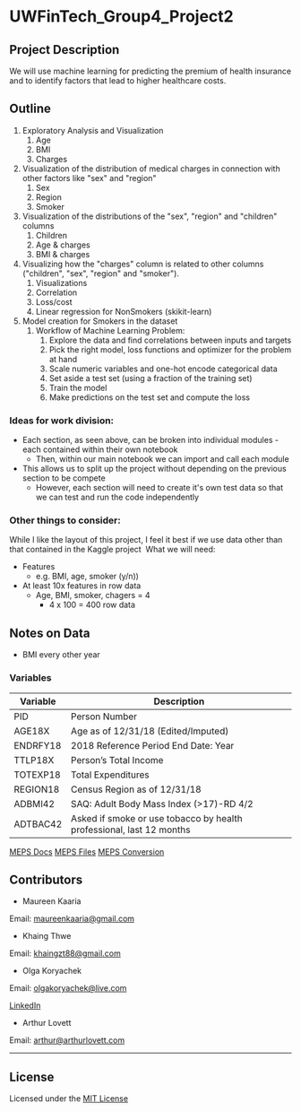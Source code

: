 # UWFinTech_Group4_Project2

## Project Description

We will use machine learning for predicting the premium of health insurance and to identify factors that lead to higher healthcare costs.


## Outline

1. Exploratory Analysis and Visualization
	1. Age
	2. BMI
	3. Charges
2. Visualization of the distribution of medical charges in connection with other factors like "sex" and "region"
	1. Sex
	2. Region
	3. Smoker
3. Visualization of the distributions of the "sex", "region" and "children" columns
	1. Children
	2. Age & charges
	3. BMI & charges
4. Visualizing how the "charges" column is related to other columns ("children", "sex", "region" and "smoker").
	1. Visualizations
	2. Correlation
	3. Loss/cost
	4. Linear regression for NonSmokers (skikit-learn)
5. Model creation for Smokers in the dataset
	1. Workflow of Machine Learning Problem:
		1.  Explore the data and find correlations between inputs and targets
		2.  Pick the right model, loss functions and optimizer for the problem at hand
		3.  Scale numeric variables and one-hot encode categorical data
		4.  Set aside a test set (using a fraction of the training set)
		5.  Train the model
		6.  Make predictions on the test set and compute the loss
​
### Ideas for work division:
* Each section, as seen above, can be broken into individual modules - each contained within their own notebook
	* Then, within our main notebook we can import and call each module
​
* This allows us to split up the project without depending on the previous section to be compete
	* However, each section will need to create it's own test data so that we can test and run the code independently
​
### Other things to consider: 
While I like the layout of this project, I feel it best if we use data other than that contained in the Kaggle project
​
What we will need:
*  Features 
	* e.g. BMI, age, smoker (y/n))
* At least 10x features in row data
	* Age, BMI, smoker, chagers = 4 
		* 4 x 100 = 400 row data
​
​
## Notes on Data
* BMI every other year


### Variables
| Variable | Description | 
|-------------| ----------------| 
| PID | Person Number | 
| AGE18X | Age as of 12/31/18 (Edited/Imputed) |
| ENDRFY18 | 2018 Reference Period End Date: Year |
| TTLP18X | Person’s Total Income | 
| TOTEXP18 | Total Expenditures | 
| REGION18 | Census Region as of 12/31/18| 
| ADBMI42 | SAQ: Adult Body Mass Index (>17)-RD 4/2| 
| ADTBAC42 | Asked if smoke or use tobacco by health professional, last 12 months | 
[MEPS Docs](https://meps.ahrq.gov/data_stats/download_data/pufs/h209/h209doc.shtml#Health2510)
[MEPS Files](https://meps.ahrq.gov/mepsweb/data_stats/download_data_files_results.jsp?cboDataYear=All&cboDataTypeY=101%2CConsolidated+Data&buttonYearandDataType=Search) 
[MEPS Conversion](https://meps.ahrq.gov/about_meps/Price_Index.shtml)



## Contributors

* Maureen Kaaria

Email: maureenkaaria@gmail.com
* Khaing Thwe

Email: khaingzt88@gmail.com
* Olga Koryachek

Email: olgakoryachek@live.com

[LinkedIn](https://www.linkedin.com/in/olga-koryachek-a74b1877/?msgOverlay=true "LinkedIn")
* Arthur Lovett

Email: arthur@arthurlovett.com


---

## License

Licensed under the [MIT License](https://choosealicense.com/licenses/mit/)


